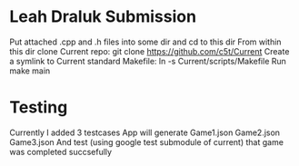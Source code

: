 # Leah Draluk Submission
Put attached .cpp and .h files into some dir and cd to this dir
From within this dir clone Current repo: git clone https://github.com/c5t/Current
Create a symlink to Current standard Makefile: ln -s Current/scripts/Makefile
Run make main

# Testing

 Currently I added 3 testcases
 App will generate Game1.json
                   Game2.json
                   Game3.json
    And test (using google test submodule of current) that game was completed succsefully              
